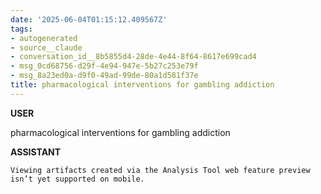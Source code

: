 ```yaml
---
date: '2025-06-04T01:15:12.409567Z'
tags:
- autogenerated
- source__claude
- conversation_id__8b5855d4-28de-4e44-8f64-8617e699cad4
- msg_0cd68756-d29f-4e94-947e-5b27c253e79f
- msg_8a23ed0a-d9f0-49ad-99de-80a1d581f37e
title: pharmacological interventions for gambling addiction
---
```



**USER**

pharmacological interventions for gambling addiction


**ASSISTANT**

```
Viewing artifacts created via the Analysis Tool web feature preview isn’t yet supported on mobile.
```